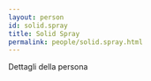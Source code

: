 ```yaml
---
layout: person
id: solid.spray
title: Solid Spray
permalink: people/solid.spray.html
---
```


Dettagli della persona
